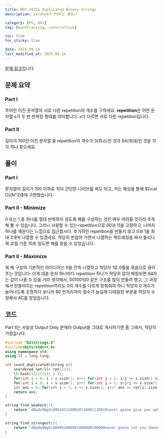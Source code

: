 ```yaml
---
title: BOJ 34211 Duplicated Binary Strings
description: sorohue가 PS하는 블로그

category: [PS, BOJ]
tag: [backtracking, constructive]

toc: true
toc_sticky: true

date: 2025-09-14
last_modified_at: 2025-09-14
---
```


[문제 링크](https://boj.kr/34211)입니다.

## 문제 요약

### **Part I**

주어진 이진 문자열의 서로 다른 repetition의 개수를 구하세요. **repetition**은 어떤 문자열 $s$가 두 번 반복된 형태를 의미합니다. $s$가 다르면 서로 다른 repetition입니다.

### Part II

길이가 100인 이진 문자열 중 repetition의 개수가 3(최소)인 것과 84(최대)인 것을 각각 하나 찾으세요.

## 풀이

### Part I

문자열의 길이가 100 이하로 작아 간단한 나이브를 짜도 되고, 저는 해싱을 통해 ${\cal O}(N^2)$에 구현했습니다.

### Part II - Minimize

0 또는 1 중 하나를 절대 반복하지 않도록 해를 구성하는 것은 매우 어려울 것이라 추측해 볼 수 있습니다. 그러니 사용할 수 있는 repetition으로 $00$과 $11$을 고정하고, 나머지 하나를 채운다는 느낌으로 접근합시다. 추가적인 repetition을 만들지 않고 0과 1을 최대 3개씩 나열할 수 있겠네요. 적당히 번갈아 가면서 나열하는 백트래킹을 짜서 돌리니 제 로컬 기준 10초 정도면 해를 찾을 수 있었습니다.

### Part II - Maximize

제 해 구성의 기본적인 아이디어는 0을 잔뜩 나열하고 적당히 1로 0들을 묶음으로 끊어주는 것입니다. 이게 대충 문자 하나마다 repetition 하나가 적당히 많이 매칭되면 84라는 값이 나올 수 있을 거라 생각해서, $00100100$ 같은 구조를 많이 만들려 했고, 그 과정에서 만들어지는 repetition끼리도 0의 개수를 다르게 맞춰줘야 하니 적당히 0 개수가 늘어나도록 조정하다 보니까 80 언저리까지 점수가 늘길래 디테일한 부분을 적당히 수정해서 AC를 받았습니다.

## 코드

Part II는 사실상 Output Only 문제라 Output을 그대로 게시하기엔 좀 그래서, 적당히 가렸습니다.

```cpp
#include "bitstrings.h"
#include<bits/stdc++.h>
using namespace std;
using ll = long long;

int count_duplicated(string s){
	unordered_set<ll> ret[123];
	ll hash[123][123] = {};
	for(int i = 0; i < s.size(); i++) for(int j = 1; i+j <= s.size() && j <= 50; j++) hash[i][j] = hash[i][j-1]<<1|(s[i+j-1]&1);
	for(int i = 0; i < s.size(); i++) for(int j = 1; i+j+j <= s.size(); j++) if(hash[i][j] == hash[i+j][j]) ret[j].insert(hash[i][j]);
	int ans = 0; for(int i = 1; i <= s.size(); i++) ans += ret[i].size();
	return ans;
}

string find_weakest(){
	return "dQw4w9WgXcQ001011100010110001110010never gonna give you up0111000101100011100101100010111dQw4w9WgXcQ";
}

string find_strongest(){
	return "dQw4w9WgXcQ00001000001000000100000never gonna let you down0000001000000001000000010000000dQw4w9WgXcQ";
}
```